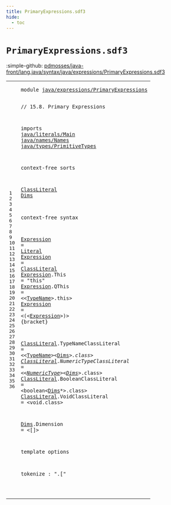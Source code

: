 ```yaml
---
title: PrimaryExpressions.sdf3
hide:
  - toc
---
```


# `PrimaryExpressions.sdf3`

:simple-github: [pdmosses/java-front/lang.java/syntax/java/expressions/PrimaryExpressions.sdf3]

[pdmosses/java-front/lang.java/syntax/java/expressions/PrimaryExpressions.sdf3]: https://github.com/pdmosses/java-front/blob/master/lang.java/syntax/java/expressions/PrimaryExpressions.sdf3 "The source file on GitHub"

<div class="sdf3"><table class="highlighttable"><tbody><tr><td class="linenos"><div class="linenodiv"><pre><span></span>1
2
3
4
5
6
7
8
9
10
11
12
13
14
15
16
17
18
19
20
21
22
23
24
25
26
27
28
29
30
31
32
33
34
35
36
</pre></div></td>
<td class="code"><pre><code><span class="keyword">module</span> <a href="../Main.sdf3/#java/expressions/PrimaryExpressions_69_104" id="java/expressions/PrimaryExpressions_7_42" title="Referenced at ../Main.sdf3 line 7">java/expressions/PrimaryExpressions</a>

<span class="layout">// 15.8. Primary Expressions</span>

<span class="keyword">imports</span>
  <a href="../../literals/Main.sdf3/#java/literals/Main_7_25" id="java/literals/Main_84_102" title="Defined at ../../literals/Main.sdf3 line 1">java/literals/Main</a>
  <a href="../../names/Names.sdf3/#java/names/Names_7_23" id="java/names/Names_105_121" title="Defined at ../../names/Names.sdf3 line 1">java/names/Names</a>
  <a href="../../types/PrimitiveTypes.sdf3/#java/types/PrimitiveTypes_7_32" id="java/types/PrimitiveTypes_124_149" title="Defined at ../../types/PrimitiveTypes.sdf3 line 1">java/types/PrimitiveTypes</a>
  
<span class="keyword">context-free sorts</span>

  <a href="#ClassLiteral_257_269" id="ClassLiteral_175_187" title="Referenced at line 18">ClassLiteral</a>
  <a href="#Dims_434_438" id="Dims_190_194" title="Referenced at line 23, 24, 25">Dims</a>

<span class="keyword">context-free syntax</span>
  
  <a href="#Expression_354_364" id="Expression_221_231" title="Referenced at line 21">Expression</a> = <a href="../../literals/Main.sdf3/#Literal_274_281" id="Literal_234_241" title="Defined at ../../literals/Main.sdf3 line 15, 19, 20, 21, 22, 23, 24">Literal</a>
  <a href="#Expression_354_364" id="Expression_244_254" title="Referenced at line 21">Expression</a> = <a href="#ClassLiteral_175_187" id="ClassLiteral_257_269" title="Defined at line 12, 23, 24, 25, 26">ClassLiteral</a>
  <a href="#Expression_354_364" id="Expression_272_282" title="Referenced at line 21">Expression</a>.<span class="cons_Constructor"><span id="This_283_287" title="Not referenced locally, nor via imports">This</span></span> = <span class="cons_Lit">"this"</span>
  <a href="#Expression_354_364" id="Expression_299_309" title="Referenced at line 21">Expression</a>.<span class="cons_Constructor"><span id="QThis_310_315" title="Not referenced locally, nor via imports">QThis</span></span> = &lt;&lt;<a href="../../names/Names.sdf3/#TypeName_145_153" id="TypeName_320_328" title="Defined at ../../names/Names.sdf3 line 11, 21, 22">TypeName</a>&gt;<span class="cons_String">.this</span>&gt;
  <a href="#Expression_354_364" id="Expression_338_348" title="Referenced at line 21">Expression</a> = &lt;<span class="cons_String">(</span>&lt;<a href="#Expression_221_231" id="Expression_354_364" title="Defined at line 17, 18, 19, 20, 21">Expression</a>&gt;<span class="cons_String">)</span>&gt; {<span class="keyword">bracket</span>}
  
  <a href="#ClassLiteral_257_269" id="ClassLiteral_383_395" title="Referenced at line 18">ClassLiteral</a>.<span class="cons_Constructor"><span id="TypeNameClassLiteral_396_416" title="Not referenced locally, nor via imports">TypeNameClassLiteral</span></span>    = &lt;&lt;<a href="../../names/Names.sdf3/#TypeName_145_153" id="TypeName_424_432" title="Defined at ../../names/Names.sdf3 line 11, 21, 22">TypeName</a>&gt;&lt;<a href="#Dims_190_194" id="Dims_434_438" title="Defined at line 13, 28">Dims</a>*&gt;<span class="cons_String">.class</span>&gt;
  <a href="#ClassLiteral_257_269" id="ClassLiteral_450_462" title="Referenced at line 18">ClassLiteral</a>.<span class="cons_Constructor"><span id="NumericTypeClassLiteral_463_486" title="Not referenced locally, nor via imports">NumericTypeClassLiteral</span></span> = &lt;&lt;<a href="../../types/PrimitiveTypes.sdf3/#NumericType_147_158" id="NumericType_491_502" title="Defined at ../../types/PrimitiveTypes.sdf3 line 11, 17, 18, 19, 20, 21, 22, 23">NumericType</a>&gt;&lt;<a href="#Dims_190_194" id="Dims_504_508" title="Defined at line 13, 28">Dims</a>*&gt;<span class="cons_String">.class</span>&gt;
  <a href="#ClassLiteral_257_269" id="ClassLiteral_520_532" title="Referenced at line 18">ClassLiteral</a>.<span class="cons_Constructor"><span id="BooleanClassLiteral_533_552" title="Not referenced locally, nor via imports">BooleanClassLiteral</span></span>     = &lt;<span class="cons_String">boolean</span>&lt;<a href="#Dims_190_194" id="Dims_568_572" title="Defined at line 13, 28">Dims</a>*&gt;<span class="cons_String">.class</span>&gt;
  <a href="#ClassLiteral_257_269" id="ClassLiteral_584_596" title="Referenced at line 18">ClassLiteral</a>.<span class="cons_Constructor"><span id="VoidClassLiteral_597_613" title="Not referenced locally, nor via imports">VoidClassLiteral</span></span>        = &lt;<span class="cons_String">void.class</span>&gt;
  
  <a href="#Dims_434_438" id="Dims_641_645" title="Referenced at line 23, 24, 25">Dims</a>.<span class="cons_Constructor"><span id="Dimension_646_655" title="Not referenced locally, nor via imports">Dimension</span></span> = &lt;<span class="cons_String">[]</span>&gt;

<span class="keyword">template options</span>

  <span class="keyword">tokenize</span> : ".["
  
  

  
</code></pre></td></tr></tbody></table></div>